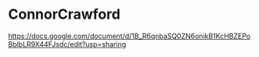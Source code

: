 # ConnorCrawford

https://docs.google.com/document/d/1B_R6qnbaSQ0ZN6onikB1KcHBZEPoBblbLR9X44FJsdc/edit?usp=sharing
